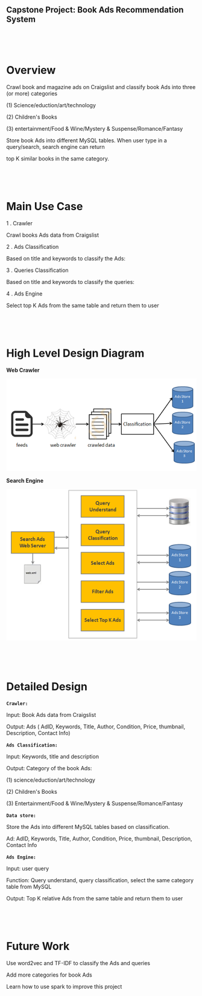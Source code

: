 Capstone Project: Book Ads Recommendation System
---


​    

​   
# Overview

Crawl book and magazine ads on Craigslist and classify book Ads into three (or more) categories 

(1) Science/eduction/art/technology

(2) Children's Books

(3) entertainment/Food & Wine/Mystery & Suspense/Romance/Fantasy

Store book Ads into different MySQL tables. When user type in a query/search, search engine can return 

top K similar books in the same category. 



​    

​   

# Main Use Case

1 . Crawler

Crawl books Ads data from Craigslist

2 . Ads Classification

Based on title and keywords to classify the Ads: 

3 . Queries Classification 

Based on title and keywords to classify the queries: 

4 . Ads Engine

Select top K Ads from the same table and return them to user

​    

​     

# High Level Design Diagram

 **Web Crawler**

![webcrawler](https://github.com/yumao1008/capstone/blob/master/webcrawler.PNG)



**Search  Engine**

![searchEngine](https://github.com/yumao1008/capstone/blob/master/searchEngine.PNG)


​    

​   
  



# Detailed Design

**```Crawler:```**

Input: Book Ads data from Craigslist 

Output:  Ads ( AdID, Keywords, Title, Author, Condition, Price, thumbnail, Description, Contact Info)

**```Ads Classification:```**

Input: Keywords, title and description

Output: Category of the book Ads:

(1) science/eduction/art/technology

(2) Children's Books 

(3) Entertainment/Food & Wine/Mystery & Suspense/Romance/Fantasy

**```Data store:```**  

Store the Ads into different MySQL tables based on classification.

 Ad:  AdID, Keywords, Title, Author, Condition, Price, thumbnail, Description, Contact Info

**```Ads Engine:```**

Input: user query

Function: Query understand, query classification, select the same category table from MySQL

Output: Top K relative Ads from the same table and return them to user


​    

​   


# Future Work

Use word2vec and TF-IDF to classify the Ads and queries

Add more categories for book Ads 

Learn how to use spark to improve this project
